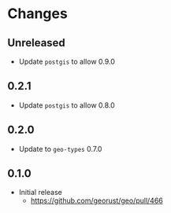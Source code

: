 # Changes

## Unreleased

* Update `postgis` to allow 0.9.0

## 0.2.1

* Update `postgis` to allow 0.8.0

## 0.2.0

* Update to `geo-types` 0.7.0

## 0.1.0

* Initial release
  * <https://github.com/georust/geo/pull/466>
